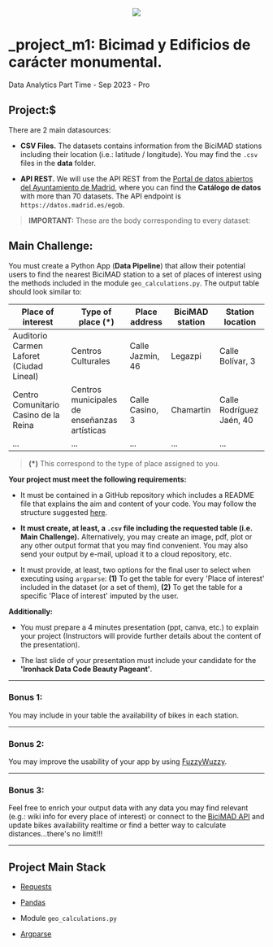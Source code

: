 <p align="center"><img src="https://https://github.com/SilviaAlconGarrido/ih_datamadpt0923_project_m1/master/asstes/banco_espana.jpeg"></p>

# _project_m1: Bicimad y Edificios de carácter monumental.

Data Analytics Part Time - Sep 2023 - Pro

## **Project:**$

There are 2 main datasources:

- **CSV Files.** The datasets contains information from the BiciMAD stations including their location (i.e.: latitude / longitude). You may find the `.csv` files in the __data__ folder.

- **API REST.** We will use the API REST from the [Portal de datos abiertos del Ayuntamiento de Madrid](https://datos.madrid.es/nuevoMadrid/swagger-ui-master-2.2.10/dist/index.html?url=/egobfiles/api.datos.madrid.es.json#/), where you can find the __Catálogo de datos__ with more than 70 datasets. The API endpoint is `https://datos.madrid.es/egob`. 

> __IMPORTANT:__ These are the body corresponding to every dataset:



## **Main Challenge:**

You must create a Python App (**Data Pipeline**) that allow their potential users to find the nearest BiciMAD station to a set of places of interest using the methods included in the module `geo_calculations.py`. The output table should look similar to:

| Place of interest | Type of place (*) | Place address | BiciMAD station | Station location |
|---------|----------|-------|------------|----------|
| Auditorio Carmen Laforet (Ciudad Lineal)   | Centros Culturales | Calle Jazmin, 46 | Legazpi | Calle Bolívar, 3 |
| Centro Comunitario Casino de la Reina | Centros municipales de enseñanzas artísticas | Calle Casino, 3 | Chamartin | Calle Rodríguez Jaén, 40 |
| ...     | ...            | ...        | ...      | ...        |
> __(*)__ This correspond to the type of place assigned to you. 


**Your project must meet the following requirements:**

- It must be contained in a GitHub repository which includes a README file that explains the aim and content of your code. You may follow the structure suggested [here](https://github.com/potacho/data-project-template).

- __It must create, at least, a `.csv` file including the requested table (i.e. Main Challenge).__ Alternatively, you may create an image, pdf, plot or any other output format that you may find convenient. You may also send your output by e-mail, upload it to a cloud repository, etc. 

- It must provide, at least, two options for the final user to select when executing using `argparse`: **(1)** To get the table for every 'Place of interest' included in the dataset (or a set of them), **(2)** To get the table for a specific 'Place of interest' imputed by the user.


**Additionally:**

- You must prepare a 4 minutes presentation (ppt, canva, etc.) to explain your project (Instructors will provide further details about the content of the presentation).

- The last slide of your presentation must include your candidate for the **'Ironhack Data Code Beauty Pageant'**. 


---

### **Bonus 1:**

You may include in your table the availability of bikes in each station.

---

### **Bonus 2:**

You may improve the usability of your app by using [FuzzyWuzzy](https://pypi.org/project/fuzzywuzzy/).

---

### **Bonus 3:**

Feel free to enrich your output data with any data you may find relevant (e.g.: wiki info for every place of interest) or connect to the [BiciMAD API](https://mobilitylabs.emtmadrid.es/) and update bikes availability realtime or find a better way to calculate distances...there's no limit!!!

--- 


## **Project Main Stack**

- [Requests](https://requests.readthedocs.io/)

- [Pandas](https://pandas.pydata.org/pandas-docs/stable/reference/index.html)

- Module `geo_calculations.py`

- [Argparse](https://docs.python.org/3.9/library/argparse.html)












 


 

